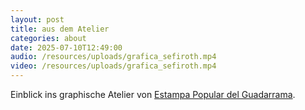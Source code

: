 ```yaml
---
layout: post
title: aus dem Atelier
categories: about
date: 2025-07-10T12:49:00
audio: /resources/uploads/grafica_sefiroth.mp4
video: /resources/uploads/grafica_sefiroth.mp4
---
```

Einblick ins graphische Atelier von [Estampa Popular del Guadarrama](https://www.instagram.com/estam.popular.guadarrama/).
